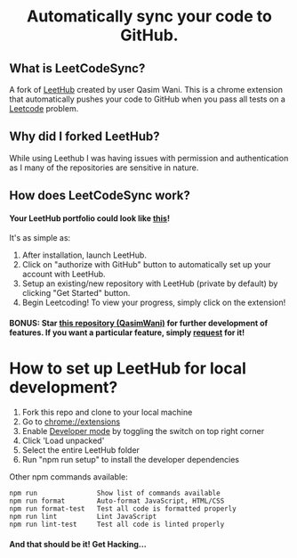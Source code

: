 <h1 align="center">
  Automatically sync your code to GitHub.
</h1>


## What is LeetCodeSync?
<p>A fork of <a href="https://github.com/QasimWani/LeetHub">LeetHub</a> created by user <a hreaf="https://github.com/QasimWani">Qasim Wani</a>. This is a chrome extension that automatically pushes your code to GitHub when you pass all tests on a <a href="http://leetcode.com/">Leetcode</a> problem. </p>


## Why did I forked LeetHub?
<p>
While using Leethub I was having issues with permission and authentication as I many of the repositories are sensitive in nature.
</p>


## How does LeetCodeSync work?     
<h4> Your LeetHub portfolio could look like <a href="https://github.com/tanyarajhans/LeetCode"> this</a>!  </h4>
<p>It's as simple as:</p>
<ol>
  <li>After installation, launch LeetHub.</li>
  <li>Click on "authorize with GitHub" button to automatically set up your account with LeetHub.</li>
  <li>Setup an existing/new repository with LeetHub (private by default) by clicking "Get Started" button.</li>
  <li>Begin Leetcoding! To view your progress, simply click on the extension!</li>
</ol>


#### BONUS: Star [this repository (QasimWani)](https://github.com/QasimWani/LeetHub) for further development of features. If you want a particular feature, simply [request](https://github.com/QasimWani/LeetHub/labels/feature) for it!



# How to set up LeetHub for local development?

<ol>
  <li>Fork this repo and clone to your local machine</li>
  <li>Go to <a href="chrome://extensions">chrome://extensions</a> </li>
  <li>Enable <a href="https://www.mstoic.com/enable-developer-mode-in-chrome/">Developer mode</a> by toggling the switch on top right corner</li>
  <li>Click 'Load unpacked'</li>
  <li>Select the entire LeetHub folder</li>
  <li>Run "npm run setup" to install the developer dependencies</li>
</ol>

Other npm commands available:

```
npm run               Show list of commands available
npm run format        Auto-format JavaScript, HTML/CSS
npm run format-test   Test all code is formatted properly
npm run lint          Lint JavaScript
npm run lint-test     Test all code is linted properly
```

#### And that should be it! Get Hacking...
